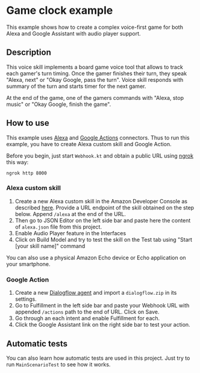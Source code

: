 # Game clock example

This example shows how to create a complex voice-first game for both Alexa and Google Assistant with audio player support.

## Description

This voice skill implements a board game voice tool that allows to track each gamer's turn timing.
Once the gamer finishes their turn, they speak "Alexa, next" or "Okay Google, pass the turn".
Voice skill responds with summary of the turn and starts timer for the next gamer.

At the end of the game, one of the gamers commands with "Alexa, stop music" or "Okay Google, finish the game".

## How to use

This example uses [Alexa](https://github.com/just-ai/jaicf-kotlin/tree/master/channels/alexa) and [Google Actions](https://github.com/just-ai/jaicf-kotlin/tree/master/channels/google-actions) connectors.
Thus to run this example, you have to create Alexa custom skill and Google Action.

Before you begin, just start `Webhook.kt` and obtain a public URL using [ngrok](https://ngrok.com) this way:

`ngrok http 8000`

### Alexa custom skill

1. Create a new Alexa custom skill in the Amazon Developer Console as described [here](https://github.com/just-ai/jaicf-kotlin/tree/master/channels/alexa#5-configure-alexa-custom-skill).
Provide a URL endpoint of the skill obtained on the step below.
Append `/alexa` at the end of the URL.
2. Then go to JSON Editor on the left side bar and paste here the content of `alexa.json` file from this project.
3. Enable Audio Player feature in the Interfaces
4. Click on Build Model and try to test the skill on the Test tab using "Start [your skill name]" command

You can also use a physical Amazon Echo device or Echo application on your smartphone.

### Google Action

1. Create a new [Dialogflow agent](https://dialogflow.com) and import a `dialogflow.zip` in its settings.
2. Go to Fulfillment in the left side bar and paste your Webhook URL with appended `/actions` path to the end of URL. Click on Save.
3. Go through an each intent and enable Fulfillment for each.
4. Click the Google Assistant link on the right side bar to test your action.

## Automatic tests

You can also learn how automatic tests are used in this project.
Just try to run `MainScenarioTest` to see how it works.
